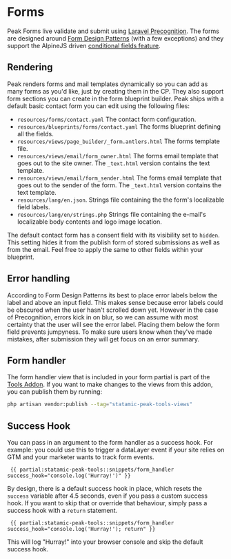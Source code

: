 # Forms

Peak Forms live validate and submit using [Laravel Precognition](https://laravel.com/docs/10.x/precognition). The forms are designed around [Form Design Patterns](https://formdesignpatterns.com) (with a few exceptions) and they support the AlpineJS driven [conditional fields feature](https://statamic.dev/tags/form-create#conditional-fields).

## Rendering

Peak renders forms and mail templates dynamically so you can add as many forms as you'd like, just by creating them in the CP. They also support form sections you can create in the form blueprint builder. Peak ships with a default basic contact form you can edit using the following files:

- `resources/forms/contact.yaml` The contact form configuration.
- `resources/blueprints/forms/contact.yaml` The forms blueprint defining all the fields.
- `resources/views/page_builder/_form.antlers.html` The forms template file.
- `resources/views/email/form_owner.html` The forms email template that goes out to the site owner. The `_text.html` version contains the text template.
- `resources/views/email/form_sender.html` The forms email template that goes out to the sender of the form. The `_text.html` version contains the text template.
- `resources/lang/en.json`. Strings file containing the the form's localizable field labels.
- `resources/lang/en/strings.php` Strings file containing the e-mail's localizable body contents and logo image location.

The default contact form has a consent field with its visibility set to `hidden`. This setting hides it from the publish form of stored submissions as well as from the email. Feel free to apply the same to other fields within your blueprint.

## Error handling

According to Form Design Patterns its best to place error labels below the label and above an input field. This makes sense because error labels could be obscured when the user hasn't scrolled down yet. However in the case of Precognition, errors kick in on blur, so we can assume with most certainty that the user will see the error label. Placing them below the form field prevents jumpyness. To make sure users know when they've made mistakes, after submission they will get focus on an error summary.

## Form handler

The form handler view that is included in your form partial is part of the [Tools Addon](/getting-started/addons.html#tools). If you want to make changes to the views from this addon, you can publish them by running:

```bash
php artisan vendor:publish --tag="statamic-peak-tools-views"
```

## Success Hook

You can pass in an argument to the form handler as a success hook. For example: you could use this to trigger a dataLayer event if your site relies on GTM and your marketer wants to track form events.

```
 {{ partial:statamic-peak-tools::snippets/form_handler success_hook="console.log('Hurray!')" }}
```

By design, there is a default success hook in place, which resets the `success` variable after 4.5 seconds, even if you pass a custom success hook. If you want to skip that or override that behaviour, simply pass a success hook with a `return` statement.

```
 {{ partial:statamic-peak-tools::snippets/form_handler success_hook="console.log('Hurray!'); return" }}
```

This will log "Hurray!" into your browser console and skip the default success hook.
